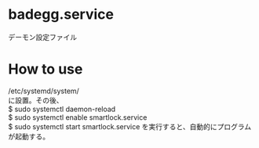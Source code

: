 # badegg.service
デーモン設定ファイル

# How to use
/etc/systemd/system/  
に設置。その後、  
$ sudo systemctl daemon-reload  
$ sudo systemctl enable smartlock.service  
$ sudo systemctl start smartlock.service
を実行すると、自動的にプログラムが起動する。